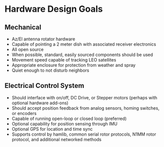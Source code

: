 # Hardware Design Goals

## Mechanical

* Az/El antenna rotator hardware
* Capable of pointing a 2 meter dish with associated receiver electronics
* All open source
* When possible, standard, easily sourced components should be used
* Movement speed capable of tracking LEO satellites
* Appropriate enclosure for protection from weather and spray
* Quiet enough to not disturb neighbors

## Electrical Control System

* Should interface with on/off, DC Drive, or Stepper motors (perhaps with optional hardware add-ons)
* Should accept position feedback from analog sensors, homing switches, or encoders
* Capable of running open-loop or closed loop (preferred)
* Optional capability for position sensing through IMU
* Optional GPS for location and time sync
* Supports control by hamlib, common serial rotor protocols, N1MM rotor protocol, and additional networked methods


